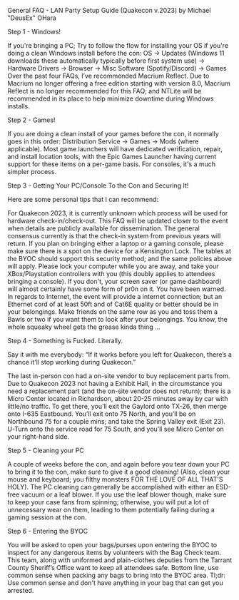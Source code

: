 General FAQ - LAN Party Setup Guide (Quakecon v.2023)
by Michael "DeusEx" OHara

Step 1 - Windows!

 If you're bringing a PC; Try to follow the flow for installing your OS if you're doing a clean Windows install before the con:
 OS → Updates (Windows 11 downloads these automatically typically before first system use) → Hardware Drivers → Browser → Misc Software (Spotify/Discord) → Games
 Over the past four FAQs, I’ve recommended Macrium Reflect. Due to Macrium no longer offering a free edition starting with version 8.0, Macrium Reflect is no longer recommended for this FAQ; and NTLite will be recommended in its place to help minimize downtime during Windows installs.

 Step 2 - Games!
 
 If you are doing a clean install of your games before the con, it normally goes in this order:
 Distribution Service → Games → Mods (where applicable). Most game launchers will have dedicated verification, repair, and install location tools, with the Epic Games Launcher having current support for these items on a per-game basis. For consoles, it's a much simpler process.

 Step 3 - Getting Your PC/Console To the Con and Securing It!

Here are some personal tips that I can recommend:

For Quakecon 2023, it is currently unknown which process will be used for hardware check-in/check-out. This FAQ will be updated closer to the event when details are publicly available for dissemination. The general consensus currently is that the check-in system from previous years will return.
If you plan on bringing either a laptop or a gaming console, please make sure there is a spot on the device for a Kensington Lock. The tables at the BYOC should support this security method; and the same policies above will apply.
Please lock your computer while you are away, and take your XBox/Playstation controllers with you (this doubly applies to attendees bringing a console). If you don't, your screen saver (or game dashboard) will almost certainly have some form of pr0n on it. You have been warned. 
In regards to Internet, the event will provide a internet connection; but an Ethernet cord of at least 50ft and of Cat6E quality or better should be in your belongings.
Make friends on the same row as you and toss them a Bawls or two if you want them to look after your belongings. You know, the whole squeaky wheel gets the grease kinda thing ...


 Step 4 - Something is Fucked. Literally.

 Say it with me everybody:
 “If it works before you left for Quakecon, there’s a chance it’ll stop working during Quakecon.”

 The last in-person con had a on-site vendor to buy replacement parts from. Due to Quakecon 2023 not having a Exhibit Hall, in the circumstance you need a replacement part (and the on-site vendor does not return); there is a Micro Center located in Richardson, about 20-25 minutes away by car with little/no traffic. To get there, you’ll exit the Gaylord onto TX-26, then merge onto I-635 Eastbound. You’ll exit onto 75 North, and you’ll be on Northbound 75 for a couple mins; and take the Spring Valley exit (Exit 23). U-Turn onto the service road for 75 South, and you’ll see Micro Center on your right-hand side.

 Step 5 - Cleaning your PC

 A couple of weeks before the con, and again before you tear down your PC to bring it to the con, make sure to give it a good cleaning! (Also, clean your mouse and keyboard; you filthy monsters FOR THE LOVE OF ALL THAT'S HOLY). The PC cleaning can generally be accomplished with either an ESD-free vacuum or a leaf blower. If you use the leaf blower though, make sure to keep your case fans from spinning; otherwise, you will put a lot of unnecessary wear on them, leading to them potentially failing during a gaming session at the con.


 Step 6 - Entering the BYOC

 You will be asked to open your bags/purses upon entering the BYOC to inspect for any dangerous items by volunteers with the Bag Check team. This team, along with uniformed and plain-clothes deputies from the Tarrant County Sheriff’s Office want to keep all attendees safe. Bottom line, use common sense when packing any bags to bring into the BYOC area. Tl;dr: Use common sense and don't have anything in your bag that can get you arrested.
